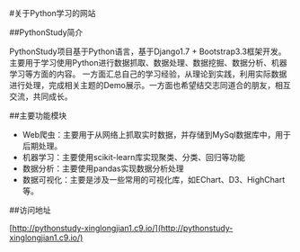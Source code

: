 
#关于Python学习的网站

##PythonStudy简介

   PythonStudy项目基于Python语言，基于Django1.7 + Bootstrap3.3框架开发。主要用于学习使用Python进行数据抓取、数据处理、数据挖掘、数据分析、机器学习等方面的内容。
   一方面汇总自己的学习经验，从理论到实践，利用实际数据进行处理，完成相关主题的Demo展示。一方面也希望结交志同道合的朋友，相互交流，共同成长。
   
##主要功能模块
   
   * Web爬虫：主要用于从网络上抓取实时数据，并存储到MySql数据库中，用于后期处理。
   * 机器学习：主要使用scikit-learn库实现聚类、分类、回归等功能
   * 数据分析：主要使用pandas实现数据分析处理
   * 数据可视化：主要是涉及一些常用的可视化库，如EChart、D3、HighChart等。

##访问地址
  
   [http://pythonstudy-xinglongjian1.c9.io/](http://pythonstudy-xinglongjian1.c9.io/)
   

